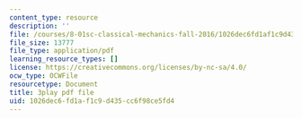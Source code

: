 ```yaml
---
content_type: resource
description: ''
file: /courses/8-01sc-classical-mechanics-fall-2016/1026dec6fd1af1c9d435cc6f98ce5fd4_gEX7MjWwocE.pdf
file_size: 13777
file_type: application/pdf
learning_resource_types: []
license: https://creativecommons.org/licenses/by-nc-sa/4.0/
ocw_type: OCWFile
resourcetype: Document
title: 3play pdf file
uid: 1026dec6-fd1a-f1c9-d435-cc6f98ce5fd4
---
```


